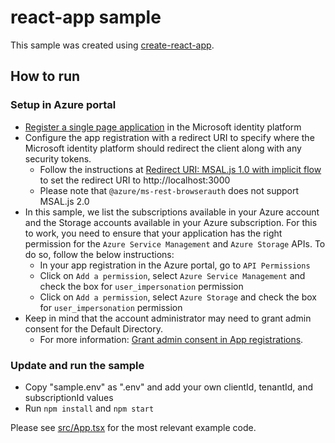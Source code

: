 # react-app sample

This sample was created using [create-react-app](https://create-react-app.dev/).

## How to run

### Setup in Azure portal

- [Register a single page application](https://docs.microsoft.com/azure/active-directory/develop/scenario-spa-app-registration) in the Microsoft identity platform
- Configure the app registration with a redirect URI to specify where the Microsoft identity platform should redirect the client along with any security tokens.
  - Follow the instructions at [Redirect URI: MSAL.js 1.0 with implicit flow](https://docs.microsoft.com/azure/active-directory/develop/scenario-spa-app-registration#redirect-uri-msaljs-10-with-implicit-flow) to set the redirect URI to http://localhost:3000
  - Please note that `@azure/ms-rest-browserauth` does not support MSAL.js 2.0
- In this sample, we list the subscriptions available in your Azure account and the Storage accounts available in your Azure subscription. For this to work, you need to ensure that your application has the right permission for the `Azure Service Management` and `Azure Storage` APIs. To do so, follow the below instructions:
  - In your app registration in the Azure portal, go to `API Permissions`
  - Click on `Add a permission`, select `Azure Service Management` and check the box for `user_impersonation` permission
  - Click on `Add a permission`, select `Azure Storage` and check the box for `user_impersonation` permission
- Keep in mind that the account administrator may need to grant admin consent for the Default Directory.
  - For more information: [Grant admin consent in App registrations](https://docs.microsoft.com/en-us/azure/active-directory/manage-apps/grant-admin-consent).

### Update and run the sample

- Copy "sample.env" as ".env" and add your own clientId, tenantId, and subscriptionId values
- Run `npm install` and `npm start`

Please see [src/App.tsx](src/App.tsx) for the most relevant example code.
